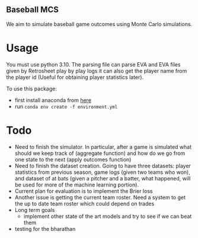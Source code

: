 ## Baseball MCS

We aim to simulate baseball game outcomes using Monte Carlo simulations.

# Usage

You must use python 3.10. The parsing file can parse EVA and EVA files given by Retrosheet play by play logs it can also get the player name from the player id (Useful for obtaining player statistics later).

To use this package:

- first install anaconda from [here](https://docs.conda.io/projects/conda/en/latest/user-guide/install/index.html)
- run `conda env create -f environment.yml`

# Todo

- Need to finish the simulator. In particular, after a game is simulated what should we keep track of (aggregate function) and how do we go from one state to the next (apply outcomes function)
- Need to finish the dataset creation. Going to have three datasets: player statistics from previous season, game logs (given two teams who won), and dataset of at bats (given a pitcher and a batter, what happened, will be used for more of the machine learning portion).
- Current plan for evaluation is to implement the Brier loss
- Another issue is getting the current team roster. Need a system to get the up to date team roster which could depend on trades
- Long term goals
  - implement other state of the art models and try to see if we can beat them
- testing for the bharathan
